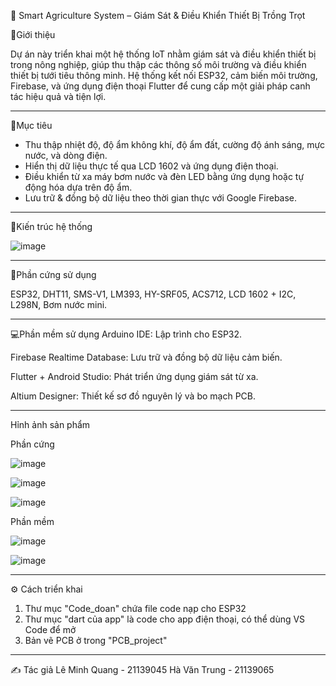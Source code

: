 🌱 Smart Agriculture System – Giám Sát & Điều Khiển Thiết Bị Trồng Trọt

📌Giới thiệu

Dự án này triển khai một hệ thống IoT nhằm giám sát và điều khiển thiết bị trong nông nghiệp, giúp thu thập các thông số môi trường và điều khiển thiết bị tưới tiêu thông minh. Hệ thống kết nối ESP32, cảm biến môi trường, Firebase, và ứng dụng điện thoại Flutter để cung cấp một giải pháp canh tác hiệu quả và tiện lợi.

----------------------------------------------------------------------------------------------
🎯Mục tiêu
- Thu thập nhiệt độ, độ ẩm không khí, độ ẩm đất, cường độ ánh sáng, mực nước, và dòng điện.
- Hiển thị dữ liệu thực tế qua LCD 1602 và ứng dụng điện thoại.
- Điều khiển từ xa máy bơm nước và đèn LED bằng ứng dụng hoặc tự động hóa dựa trên độ ẩm.
- Lưu trữ & đồng bộ dữ liệu theo thời gian thực với Google Firebase.

-----------------------------------------------------------------------------------------------
🧩Kiến trúc hệ thống
  
![image](https://github.com/user-attachments/assets/92999f5d-24a3-407f-9309-a13fbb1f93af)

-----------------------------------------------------------------------------------------------
🧰Phần cứng sử dụng

ESP32, DHT11, SMS-V1, LM393, HY-SRF05, ACS712, LCD 1602 + I2C, L298N, Bơm nước mini.

-----------------------------------------------------------------------------------------------
💻Phần mềm sử dụng
Arduino IDE: Lập trình cho ESP32.

Firebase Realtime Database: Lưu trữ và đồng bộ dữ liệu cảm biến.

Flutter + Android Studio: Phát triển ứng dụng giám sát từ xa.

Altium Designer: Thiết kế sơ đồ nguyên lý và bo mạch PCB.

----------------------------------------------------------------------------------------------
Hỉnh ảnh sản phẩm 

Phần cứng

![image](https://github.com/user-attachments/assets/721568d6-7570-4d5f-9683-6a14af82ada1)

![image](https://github.com/user-attachments/assets/2783a23b-533d-40a4-b210-cafa13dbcdef)

![image](https://github.com/user-attachments/assets/c2f4e9ac-8d0c-4cb6-ac4b-f674cf4df12a)

Phần mềm

![image](https://github.com/user-attachments/assets/c4e7867f-88ae-49c4-b8ef-ddfa569d97dc) 

![image](https://github.com/user-attachments/assets/91793ffb-588d-466a-b1a0-1c5c239c2292)

----------------------------------------------------------------------------------------------
⚙️ Cách triển khai
1. Thư mục "Code_doan" chứa file code nạp cho ESP32
2. Thư mục "dart của app" là code cho app điện thoại, có thể dùng VS Code để mở
3. Bản vẽ PCB ở trong "PCB_project"

----------------------------------------------------------------------------------------------
✍️ Tác giả
Lê Minh Quang - 21139045
Hà Văn Trung  - 21139065
